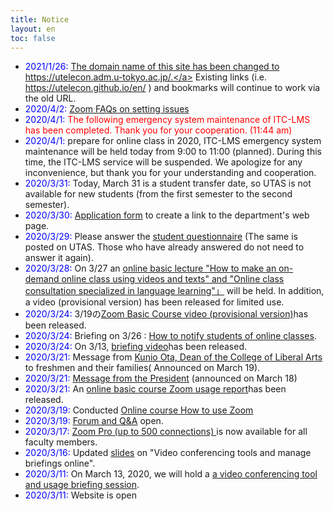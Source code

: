 ```yaml
---
title: Notice
layout: en
toc: false
---
```


* <span style="color:blue;">2021/1/26:</span> <a href="/notice/20210126-domain-change">The domain name of this site has been changed to https://utelecon.adm.u-tokyo.ac.jp/.</a> Existing links (i.e. https://utelecon.github.io/en/ ) and bookmarks will continue to work via the old URL. 
* <span style="color:blue;">2020/4/2:</span> <a href="/zoom/setting_issues">Zoom FAQs on setting issues</a>
* <span style="color:blue;">2020/4/1:</span> <font color="red">The following emergency system maintenance of ITC-LMS has been completed. Thank you for your cooperation. (11:44 am)</font>
* <span style="color:blue;">2020/4/1:</span> prepare for online class in 2020, ITC-LMS emergency system maintenance will be held today from 9:00 to 11:00 (planned). During this time, the ITC-LMS service will be suspended. We apologize for any inconvenience, but thank you for your understanding and cooperation.
* <span style="color:blue;">2020/3/31:</span> Today, March 31 is a student transfer date, so UTAS is not available for new students (from the first semester to the second semester).
* <span style="color:blue;">2020/3/30:</span> <a href="https://tinyurl.com/vjfuxs3" target="_blank">Application form</a> to create a link to the department's web page.
* <span style="color:blue;">2020/3/29:</span> Please answer the <a href="/questionnaire/">student questionnaire</a> (The same is posted on UTAS. Those who have already answered do not need to answer it again).
* <span style="color:blue;">2020/3/28:</span> On 3/27 an [online basic lecture "How to make an on-demand online class using videos and texts" and "Online class consultation specialized in language learning"」](events/2020-03-27/) will be held. In addition, a video (provisional version) has been released for limited use.
* <span style="color:blue;">2020/3/24:</span> 3/19の<a href="/events/2020-03-19/" target="_blank">Zoom Basic Course video (provisional version)</a>has been released.
* <span style="color:blue;">2020/3/24:</span> Briefing on 3/26 : [ How to notify students of online classes](events/2020-03-26/).
* <span style="color:blue;">2020/3/24:</span> On 3/13, <a href="/events/2020-03-13/" target="_blank">briefing video</a>has been released.
* <span style="color:blue;">2020/3/21:</span> Message from <a href="http://www.c.u-tokyo.ac.jp/zenki/newstudentsandfamilies.pdf" target="_blank">Kunio Ota, Dean of the College of Liberal Arts </a> to freshmen and their families( Announced on March 19).
* <span style="color:blue;">2020/3/21:</span> <a href="https://www.u-tokyo.ac.jp/ja/about/president/COVID-19-message.html" target="_blank">Message from the President</a> (announced on March 18)
* <span style="color:blue;">2020/3/21:</span> An [online basic course Zoom usage report](events/2020-03-19/report)has been released.  
* <span style="color:blue;">2020/3/19:</span> Conducted [Online course How to use Zoom](events/2020-03-19/)
* <span style="color:blue;">2020/3/19:</span> [Forum and Q&A](forums/) open.
* <span style="color:blue;">2020/3/17:</span> <a href="/zoom/">Zoom Pro (up to 500 connections) </a> is now available for all faculty members.
* <span style="color:blue;">2020/3/16:</span> Updated <a href="/events/2020-03-13/online_lecture.pdf">slides</a> on "Video conferencing tools and manage briefings online".
* <span style="color:blue;">2020/3/11:</span> On March 13, 2020, we will hold a [ a video conferencing tool and usage briefing session](events/2020-03-13).
* <span style="color:blue;">2020/3/11:</span> Website is open